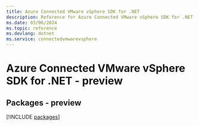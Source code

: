 ```yaml
---
title: Azure Connected VMware vSphere SDK for .NET
description: Reference for Azure Connected VMware vSphere SDK for .NET
ms.date: 03/06/2024
ms.topic: reference
ms.devlang: dotnet
ms.service: connectedvmwarevsphere
---
```

# Azure Connected VMware vSphere SDK for .NET - preview
## Packages - preview
[!INCLUDE [packages](connected-vmware-vsphere-index.md)]